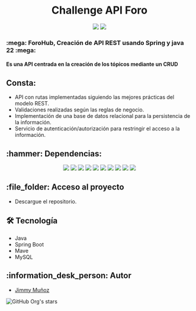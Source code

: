 <h1 align="center"> Challenge API Foro </h1>

<p align="center">
   <img src="https://img.shields.io/badge/STATUS-FINALIZADO-green">
   <img src="https://img.shields.io/badge/Version-v0.1-green">
</p>
<p align="center">
  <h3> :mega: ForoHub, Creación de API REST usando Spring y java 22 :mega:</h3>
  <h4> Es una API centrada en la creación de los tópicos mediante un CRUD</h4>
</p>
 <h2> Consta:</h2>
 
- API con rutas implementadas siguiendo las mejores prácticas del modelo REST.
- Validaciones realizadas según las reglas de negocio.
- Implementación de una base de datos relacional para la persistencia de la información.
- Servicio de autenticación/autorización para restringir el acceso a la información.
    
<h2> :hammer: Dependencias: </h2>
<p align="center">
   <img src="https://img.shields.io/badge/Java -v22-brightgreen">
   <img src="https://img.shields.io/badge/Spring Boot -v3.3.1-brightgreen">
   <img src="https://img.shields.io/badge/Lombok-brightgreen">
   <img src="https://img.shields.io/badge/Spring Web-brightgreen">
   <img src="https://img.shields.io/badge/Spring Boot DevTools-brightgreen">
   <img src="https://img.shields.io/badge/Spring Data JPA-brightgreen">
   <img src="https://img.shields.io/badge/Flyway Migration-brightgreen">
   <img src="https://img.shields.io/badge/MySQL Driver-brightgreen">
   <img src="https://img.shields.io/badge/Validation-brightgreen">
   <img src="https://img.shields.io/badge/Spring Security-brightgreen">
</p>

<h2>:file_folder: Acceso al proyecto</h2>

- Descargue el repositorio.

<h2>🛠️ Tecnología</h2>

- Java
- Spring Boot
- Mave
- MySQL

<h2>:information_desk_person: Autor</h2>

- [Jimmy Muñoz](https://github.com/JimmyMunoz17)

![GitHub Org's stars](https://img.shields.io/github/stars/jimmyMunoz17?style=social)
